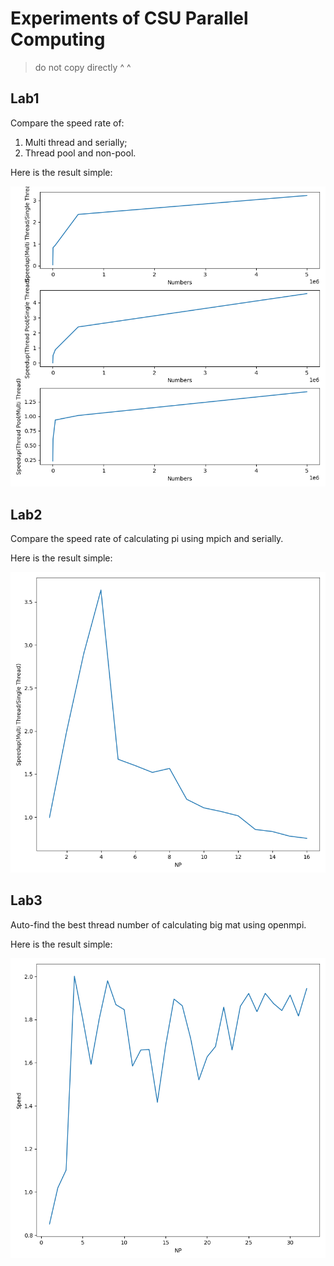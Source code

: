 # Experiments of CSU Parallel Computing

> do not copy directly ^ ^

## Lab1 

Compare the speed rate of:
1. Multi thread and serially;
2. Thread pool and non-pool.

Here is the result simple:

![res_lab1](res_lab1.png)

## Lab2

Compare the speed rate of calculating pi using mpich and serially.

Here is the result simple:

![res_lab2](res_lab2.png)

## Lab3

Auto-find the best thread number of calculating big mat using openmpi.

Here is the result simple:

![res_lab3](res_lab3.png)
